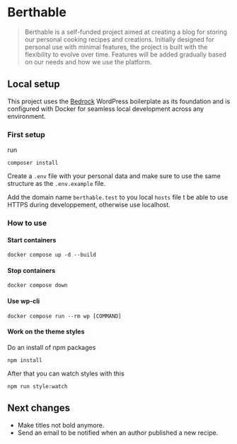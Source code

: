 # Berthable

> Berthable is a self-funded project aimed at creating a blog for storing our personal cooking recipes and creations. Initially designed for personal use with minimal features, the project is built with the flexibility to evolve over time. Features will be added gradually based on our needs and how we use the platform.

## Local setup

This project uses the [Bedrock](https://roots.io/bedrock/) WordPress boilerplate as its foundation and is configured with Docker for seamless local development across any environment.

### First setup

run

```
composer install
```

Create a `.env` file with your personal data and make sure to use the same structure as the `.env.example` file.

Add the domain name `berthable.test` to you local `hosts` file t be able to use HTTPS during developpement, otherwise use localhost.

### How to use

#### Start containers

```
docker compose up -d --build
```

#### Stop containers

```
docker compose down
```

#### Use wp-cli

```
docker compose run --rm wp [COMMAND]
```

#### Work on the theme styles

Do an install of npm packages

```
npm install
```

After that you can watch styles with this

```
npm run style:watch
```

## Next changes

- Make titles not bold anymore.
- Send an email to be notified when an author published a new recipe.